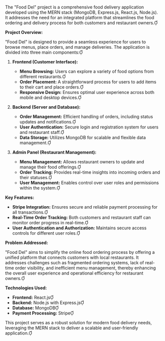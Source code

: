 The "Food Del" project is a comprehensive food delivery application developed using the MERN stack (MongoDB, Express.js, React.js, Node.js). It addresses the need for an integrated platform that streamlines the food ordering and delivery process for both customers and restaurant owners.

**Project Overview:**

"Food Del" is designed to provide a seamless experience for users to browse menus, place orders, and manage deliveries. The application is divided into three main components:

1. **Frontend (Customer Interface):**
   - **Menu Browsing:** Users can explore a variety of food options from different restaurants.
   - **Order Placement:** A straightforward process for users to add items to their cart and place orders.
   - **Responsive Design:** Ensures optimal user experience across both mobile and desktop devices.

2. **Backend (Server and Database):**
   - **Order Management:** Efficient handling of orders, including status updates and notifications.
   - **User Authentication:** Secure login and registration system for users and restaurant staff.
   - **Data Storage:** Utilizes MongoDB for scalable and flexible data management.

3. **Admin Panel (Restaurant Management):**
   - **Menu Management:** Allows restaurant owners to update and manage their food offerings.
   - **Order Tracking:** Provides real-time insights into incoming orders and their statuses.
   - **User Management:** Enables control over user roles and permissions within the system.

**Key Features:**

- **Stripe Integration:** Ensures secure and reliable payment processing for all transactions.
- **Real-Time Order Tracking:** Both customers and restaurant staff can monitor order progress in real-time.
- **User Authentication and Authorization:** Maintains secure access controls for different user roles.

**Problem Addressed:**

"Food Del" aims to simplify the online food ordering process by offering a unified platform that connects customers with local restaurants. It addresses challenges such as fragmented ordering systems, lack of real-time order visibility, and inefficient menu management, thereby enhancing the overall user experience and operational efficiency for restaurant owners.

**Technologies Used:**

- **Frontend:** React.js
- **Backend:** Node.js with Express.js
- **Database:** MongoDB
- **Payment Processing:** Stripe

This project serves as a robust solution for modern food delivery needs, leveraging the MERN stack to deliver a scalable and user-friendly application. 
